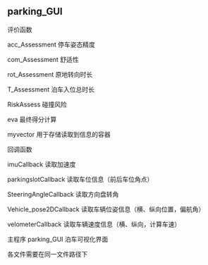 ## parking_GUI

评价函数

acc_Assessment 停车姿态精度 

com_Assessment 舒适性

rot_Assessment 原地转向时长

T_Assessment 泊车入位总时长

RiskAssess 碰撞风险

eva 最终得分计算


myvector
用于存储读取到信息的容器


回调函数

imuCallback 读取加速度

parkingslotCallback 读取车位信息（前后车位角点）

SteeringAngleCallback 读取方向盘转角

Vehicle_pose2DCallback 读取车辆位姿信息（横、纵向位置，偏航角）  

velometerCallback 读取车辆速度信息（横、纵向，计算车速）


主程序
parking_GUI 泊车可视化界面



各文件需要在同一文件路径下
##
